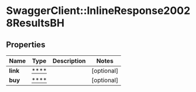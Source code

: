 # SwaggerClient::InlineResponse20028ResultsBH

## Properties
Name | Type | Description | Notes
------------ | ------------- | ------------- | -------------
**link** | [****](.md) |  | [optional] 
**buy** | [****](.md) |  | [optional] 

